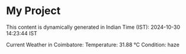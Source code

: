 # My Project

This content is dynamically generated in Indian Time (IST): 2024-10-30 14:23:44 IST


Current Weather in Coimbatore:
Temperature: 31.88 °C
Condition: haze
